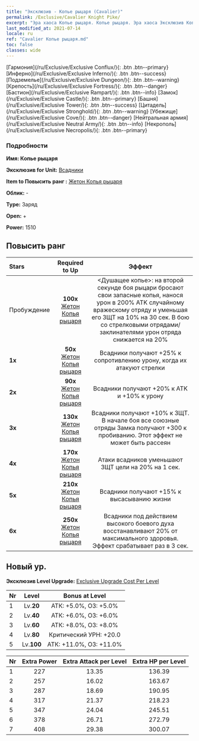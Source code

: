 ```yaml
---
title: "Эксклюзив - Копье рыцаря (Cavalier)"
permalink: /Exclusive/Cavalier Knight Pike/
excerpt: "Эра хаоса Копье рыцаря. Копье рыцаря. Эра хаоса Эксклюзив Копье рыцаря. Всадники Эксклюзив."
last_modified_at: 2021-07-14
locale: ru
ref: "Cavalier Копье рыцаря.md"
toc: false
classes: wide
---
```

 [Гармония](/ru/Exclusive/Exclusive Conflux/){: .btn .btn--primary} [Инферно](/ru/Exclusive/Exclusive Inferno/){: .btn .btn--success} [Подземелье](/ru/Exclusive/Exclusive Dungeon/){: .btn .btn--warning} [Крепость](/ru/Exclusive/Exclusive Fortress/){: .btn .btn--danger} [Бастион](/ru/Exclusive/Exclusive Rampart/){: .btn .btn--info} [Замок](/ru/Exclusive/Exclusive Castle/){: .btn .btn--primary} [Башня](/ru/Exclusive/Exclusive Tower/){: .btn .btn--success} [Цитадель](/ru/Exclusive/Exclusive Stronghold/){: .btn .btn--warning} [Убежище](/ru/Exclusive/Exclusive Cove/){: .btn .btn--danger} [Нейтральная армия](/ru/Exclusive/Exclusive Neutral Army/){: .btn .btn--info} [Некрополь](/ru/Exclusive/Exclusive Necropolis/){: .btn .btn--primary} 

### Подробности
 **Имя: Копье рыцаря** 

 **Эксклюзив for Unit:** [Всадники](/ru/units/Cavalier/) 

 **Item to Повысить ранг :** [Жетон Копья рыцаря](/ItemsRU/con_916/)

 **Облик:** -

 **Type:** Заряд

 **Open:** +

 **Power:** 1510

## Повысить ранг 

  |     Stars    |  Required to Up | Эффект |
  |:-------------|:---------------:|:---------------:|
  |  Пробуждение  | **100x** [Жетон Копья рыцаря](/ItemsRU/con_916/) | <Душащее копье>: на второй секунде боя рыцари бросают свои запасные копья, нанося урон в 200% ATK случайному вражескому отряду и уменьшая его ЗЩТ на 10% на 30 сек. В бою со стрелковыми отрядами/заклинателями урон отряда снижается на 20% |
  | **1x** <i class="fas fa-star"/> | **50x** [Жетон Копья рыцаря](/ItemsRU/con_916/) | Всадники получают +25% к сопротивлению урону, когда их атакуют стрелки |
  | **2x** <i class="fas fa-star"/> | **90x** [Жетон Копья рыцаря](/ItemsRU/con_916/) | Всадники получают +20% к ATK и +10% к урону |
  | **3x** <i class="fas fa-star"/> | **130x** [Жетон Копья рыцаря](/ItemsRU/con_916/) | Всадники получают +10% к ЗЩТ. В начале боя все союзные отряды Замка получают +300 к пробиванию. Этот эффект не может быть рассеян |
  | **4x** <i class="fas fa-star"/> | **170x** [Жетон Копья рыцаря](/ItemsRU/con_916/) | Атаки всадников уменьшают ЗЩТ цели на 20% на 1 сек. |
  | **5x** <i class="fas fa-star"/> | **210x** [Жетон Копья рыцаря](/ItemsRU/con_916/) | Всадники получают +15% к высасыванию жизни |
  | **6x** <i class="fas fa-star"/> | **250x** [Жетон Копья рыцаря](/ItemsRU/con_916/) | Всадники под действием высокого боевого духа восстанавливают 20% от максимального здоровья. Эффект срабатывает раз в 3 сек. |


## Новый ур.
 **Эксклюзив Level Upgrade:** [Exclusive Upgrade Cost Per Level](/Exclusive/ExclusiveUpgradeCostPerLevel/)

  |  Nr  |   Level  | Bonus at Level |
  |:-----|:--------:|:--------------:|
  | 1 | Lv.**20** | АТК: +5.0%, ОЗ: +5.0% |
  | 2 | Lv.**40** | АТК: +6.0%, ОЗ: +6.0% |
  | 3 | Lv.**60** | АТК: +8.0%, ОЗ: +8.0% |
  | 4 | Lv.**80** | Критический УРН: +20.0 |
  | 5 | Lv.**100** | АТК: +11.0%, ОЗ: +11.0% |


  |  Nr  |  Extra Power | Extra Attack per Level | Extra HP per Level |
  |:-----|:--------:|:--------:|:--------:|
  | 1 | 227 | 13.35 | 136.39 |
  | 2 | 257 | 16.02 | 163.67 |
  | 3 | 287 | 18.69 | 190.95 |
  | 4 | 317 | 21.37 | 218.23 |
  | 5 | 347 | 24.04 | 245.51 |
  | 6 | 378 | 26.71 | 272.79 |
  | 7 | 408 | 29.38 | 300.07 |


